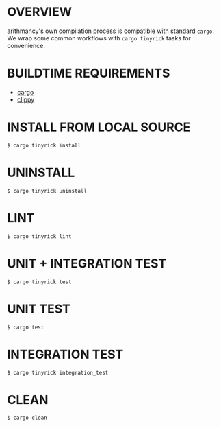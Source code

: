 # OVERVIEW

arithmancy's own compilation process is compatible with standard `cargo`. We wrap some common workflows with `cargo tinyrick` tasks for convenience.

# BUILDTIME REQUIREMENTS

* [cargo](https://www.rust-lang.org/en-US/)
* [clippy](https://github.com/rust-lang-nursery/rust-clippy)

# INSTALL FROM LOCAL SOURCE

```
$ cargo tinyrick install
```

# UNINSTALL

```
$ cargo tinyrick uninstall
```

# LINT

```
$ cargo tinyrick lint
```

# UNIT + INTEGRATION TEST

```
$ cargo tinyrick test
```

# UNIT TEST

```
$ cargo test
```

# INTEGRATION TEST

```
$ cargo tinyrick integration_test
```

# CLEAN

```
$ cargo clean
```
